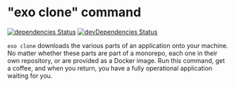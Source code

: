# "exo clone" command

[![dependencies Status](https://david-dm.org/Originate/exo-clone/status.svg)](https://david-dm.org/Originate/exo-clone)
[![devDependencies Status](https://david-dm.org/Originate/exo-clone/dev-status.svg)](https://david-dm.org/Originate/exo-clone?type=dev)


`exo clone` downloads the various parts of an application onto your machine.
No matter whether these parts are part of a monorepo, each one in their own repository,
or are provided as a Docker image.
Run this command, get a coffee, and when you return,
you have a fully operational application waiting for you.
